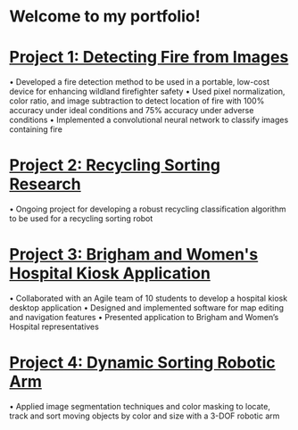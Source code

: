 # Welcome to my portfolio!
# [Project 1: Detecting Fire from Images](https://github.com/kofichtner/Fire_Detection)
•	Developed a fire detection method to be used in a portable, low-cost device for enhancing wildland firefighter safety
•	Used pixel normalization, color ratio, and image subtraction to detect location of fire with 100% accuracy under ideal conditions and 75% accuracy under adverse conditions 
•	Implemented a convolutional neural network to classify images containing fire
# [Project 2: Recycling Sorting Research](https://github.com/kofichtner/Recycling_Sorting_ML)
•	Ongoing project for developing a robust recycling classification algorithm to be used for a recycling sorting robot
# [Project 3: Brigham and Women's Hospital Kiosk Application](https://github.com/kofichtner/Recycling_Sorting_ML)
•	Collaborated with an Agile team of 10 students to develop a hospital kiosk desktop application
•	Designed and implemented software for map editing and navigation features
•	Presented application to Brigham and Women’s Hospital representatives
# [Project 4: Dynamic Sorting Robotic Arm](https://github.com/kofichtner/Dynamic_Sorting_Robotic_Arm)
•	Applied image segmentation techniques and color masking to locate, track and sort moving objects by color and size with a 3-DOF robotic arm
